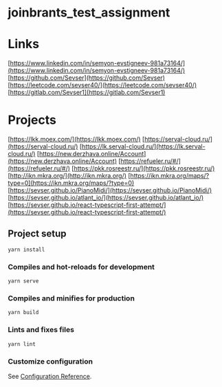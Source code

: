 # joinbrants_test_assignment

# Links
[https://www.linkedin.com/in/semyon-evstigneev-981a73164/](https://www.linkedin.com/in/semyon-evstigneev-981a73164/)
[https://github.com/Sevser](https://github.com/Sevser)
[https://leetcode.com/sevser40/](https://leetcode.com/sevser40/)
[https://gitlab.com/Sevser1](https://gitlab.com/Sevser1)

# Projects
[https://lkk.moex.com/](https://lkk.moex.com/)
[https://serval-cloud.ru/](https://serval-cloud.ru/)
[https://lk.serval-cloud.ru/](https://lk.serval-cloud.ru/)
[https://new.derzhava.online/Account](https://new.derzhava.online/Account)
[https://refueler.ru/#/](https://refueler.ru/#/)
[https://pkk.rosreestr.ru/](https://pkk.rosreestr.ru/)
[http://ikn.mkra.org/](http://ikn.mkra.org/)
[https://ikn.mkra.org/maps/?type=0](https://ikn.mkra.org/maps/?type=0)
[https://sevser.github.io/PianoMidi/](https://sevser.github.io/PianoMidi/)
[https://sevser.github.io/atlant_io/](https://sevser.github.io/atlant_io/)
[https://sevser.github.io/react-typescript-first-attempt/](https://sevser.github.io/react-typescript-first-attempt/)

## Project setup
```
yarn install
```

### Compiles and hot-reloads for development
```
yarn serve
```

### Compiles and minifies for production
```
yarn build
```

### Lints and fixes files
```
yarn lint
```

### Customize configuration
See [Configuration Reference](https://cli.vuejs.org/config/).

